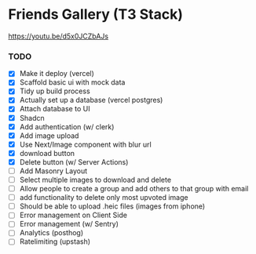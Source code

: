 # Friends Gallery (T3 Stack)

https://youtu.be/d5x0JCZbAJs

### TODO

- [x] Make it deploy (vercel)
- [x] Scaffold basic ui with mock data
- [x] Tidy up build process
- [x] Actually set up a database (vercel postgres)
- [x] Attach database to UI
- [x] Shadcn
- [x] Add authentication (w/ clerk)
- [x] Add image upload
- [x] Use Next/Image component with blur url
- [x] download button
- [x] Delete button (w/ Server Actions)
- [ ] Add Masonry Layout
- [ ] Select multiple images to download and delete
- [ ] Allow people to create a group and add others to that group with email
- [ ] add functionality to delete only most upvoted image
- [ ] Should be able to upload .heic files (images from iphone)
- [ ] Error management on Client Side
- [ ] Error management (w/ Sentry)
- [ ] Analytics (posthog)
- [ ] Ratelimiting (upstash)
